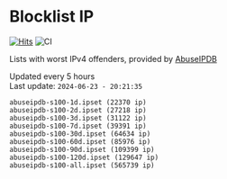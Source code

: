 # Blocklist IP

[![Hits](https://hits.seeyoufarm.com/api/count/incr/badge.svg?url=https%3A%2F%2Fgithub.com%2Fborestad%2Fblocklist-ip%2F&count_bg=%2379C83D&title_bg=%23555555&icon=&icon_color=%23E7E7E7&title=hits&edge_flat=false)](https://hits.seeyoufarm.com)  ![CI](https://img.shields.io/github/workflow/status/borestad/blocklist-ip/CI?style=flat-square)

Lists with worst IPv4 offenders, provided by [AbuseIPDB](https://www.abuseipdb.com/)

<!-- FOOTER-PLACEHOLDER -->
Updated every 5 hours<br>
Last update: `2024-06-23 - 20:21:35`
```
abuseipdb-s100-1d.ipset (22370 ip)
abuseipdb-s100-2d.ipset (27218 ip)
abuseipdb-s100-3d.ipset (31122 ip)
abuseipdb-s100-7d.ipset (39391 ip)
abuseipdb-s100-30d.ipset (64634 ip)
abuseipdb-s100-60d.ipset (85976 ip)
abuseipdb-s100-90d.ipset (109399 ip)
abuseipdb-s100-120d.ipset (129647 ip)
abuseipdb-s100-all.ipset (565739 ip)
```
